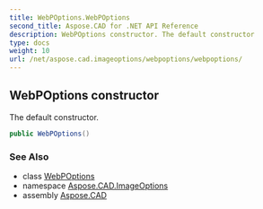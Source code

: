 ```yaml
---
title: WebPOptions.WebPOptions
second_title: Aspose.CAD for .NET API Reference
description: WebPOptions constructor. The default constructor
type: docs
weight: 10
url: /net/aspose.cad.imageoptions/webpoptions/webpoptions/
---
```

## WebPOptions constructor

The default constructor.

```csharp
public WebPOptions()
```

### See Also

* class [WebPOptions](../)
* namespace [Aspose.CAD.ImageOptions](../../webpoptions/)
* assembly [Aspose.CAD](../../../)


